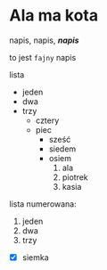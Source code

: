 # Ala ma kota

napis, napis, ***napis***

to jest `fajny` napis

lista
- jeden
- dwa
- trzy
    - cztery
    - piec
        - sześć
        - siedem
        - osiem
            1. ala
            2. piotrek
            3. kasia
            
lista numerowana:
1. jeden
2. dwa
3. trzy

- [x] siemka

